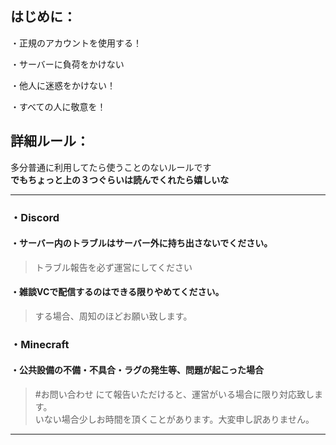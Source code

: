 ## はじめに：

・正規のアカウントを使用する！

・サーバーに負荷をかけない

・他人に迷惑をかけない！

・すべての人に敬意を！ 

## 詳細ルール：

多分普通に利用してたら使うことのないルールです  
**でもちょっと上の３つぐらいは読んでくれたら嬉しいな**

---
### ・Discord

#### ・サーバー内のトラブルはサーバー外に持ち出さないでください。
> トラブル報告を必ず運営にしてください  

#### ・雑談VCで配信するのはできる限りやめてください。
> する場合、周知のほどお願い致します。

### ・Minecraft

#### ・公共設備の不備・不具合・ラグの発生等、問題が起こった場合
>#お問い合わせ にて報告いただけると、運営がいる場合に限り対応致します。    
>いない場合少しお時間を頂くことがあります。大変申し訳ありません。  

---